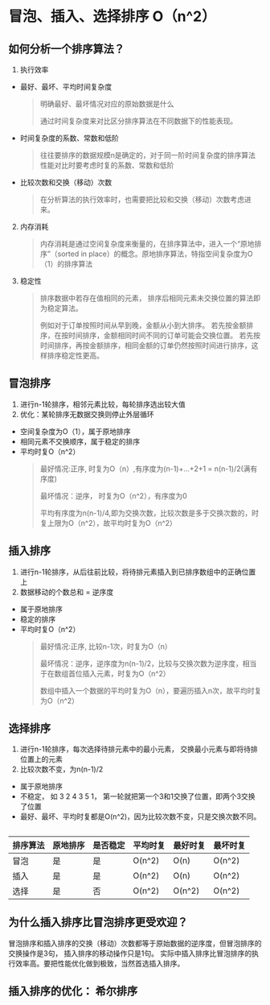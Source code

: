 # 冒泡、插入、选择排序 O（n^2）

## 如何分析一个排序算法？
1. 执行效率
* 最好、最坏、平均时间复杂度
    > 明确最好、最坏情况对应的原始数据是什么
    >
    > 通过时间复杂度来对比区分排序算法在不同数据下的性能表现。 
* 时间复杂度的系数、常数和低阶
    > 往往要排序的数据规模n是确定的，对于同一阶时间复杂度的排序算法性能对比时要考虑时复的系数、常数和低阶
* 比较次数和交换（移动）次数
    > 在分析算法的执行效率时，也需要把比较和交换（移动）次数考虑进来。
2. 内存消耗
    > 内存消耗是通过空间复杂度来衡量的，在排序算法中，进入一个“原地排序”（sorted in place）的概念。原地排序算法，特指空间复杂度为O（1）的排序算法
3. 稳定性
    > 排序数据中若存在值相同的元素， 排序后相同元素未交换位置的算法即为稳定算法。 
    > 
    > 例如对于订单按照时间从早到晚，金额从小到大排序。 若先按金额排序，在按时间排序，金额相同时间不同的订单可能会交换位置。 若先按时间排序，再按金额排序，相同金额的订单仍然按照时间进行排序，这样排序稳定性更高。 

## 冒泡排序
1. 进行n-1轮排序，相邻元素比较，每轮排序选出较大值
2. 优化：某轮排序无数据交换则停止外层循环
* 空间复杂度为O（1），属于原地排序
* 相同元素不交换顺序，属于稳定的排序
* 平均时复O（n^2）
    > 最好情况:正序, 时复为O（n）,有序度为(n-1)+...+2+1 = n(n-1)/2(满有序度)
    >
    > 最坏情况：逆序， 时复为O（n^2），有序度为0
    >
    > 平均有序度为n(n-1)/4,即为交换次数，比较次数是多于交换次数的，时复上限为O（n^2），故平均时复为O（n^2）

## 插入排序
1. 进行n-1轮排序，从后往前比较，将待排元素插入到已排序数组中的正确位置上
2. 数据移动的个数总和 = 逆序度
* 属于原地排序
* 稳定的排序
* 平均时复O（n^2）
    >  最好情况:正序, 比较n-1次，时复为O（n）
    >
    > 最坏情况：逆序，逆序度为n(n-1)/2，比较与交换次数为逆序度，相当于在数组首位插入元素，时复为O（n^2）
    >
    > 数组中插入一个数据的平均时复为O（n），要遍历插入n次，故平均时复为O（n^2）

## 选择排序
1. 进行n-1轮排序，每次选择待排元素中的最小元素， 交换最小元素与即将待排位置上的元素
2. 比较次数不变，为n(n-1)/2
* 属于原地排序
* 不稳定， 如 3  2 4 3 5 1， 第一轮就把第一个3和1交换了位置，即两个3交换了位置
* 最好、最坏、平均时复都是O(n^2)，因为比较次数不变，只是交换次数不同。

## 

排序算法| 原地排序 | 是否稳定 | 平均时复 |最好时复 | 最坏时复
--|--|--|--|--|--
冒泡 | 是 | 是 | O(n^2) | O(n) | O(n^2) 
插入 | 是 | 是 | O(n^2) | O(n) | O(n^2) 
选择 | 是 | 否 | O(n^2) | O(n^2) | O(n^2) 


## 为什么插入排序比冒泡排序更受欢迎？
冒泡排序和插入排序的交换（移动）次数都等于原始数据的逆序度，但冒泡排序的交换操作是3句， 插入排序的移动操作只是1句。 实际中插入排序比冒泡排序的执行效率高。要把性能优化做到极致，当然首选插入排序。

## 插入排序的优化： 希尔排序